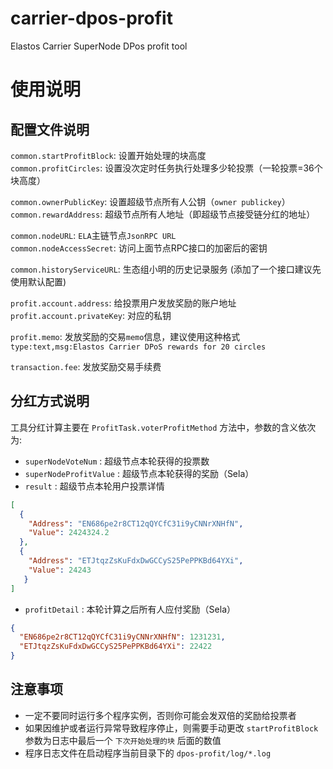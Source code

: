 # carrier-dpos-profit
Elastos Carrier SuperNode DPos profit tool


# 使用说明

## 配置文件说明

`common.startProfitBlock`: 设置开始处理的块高度  
`common.profitCircles`: 设置没次定时任务执行处理多少轮投票（一轮投票=36个块高度）

`common.ownerPublicKey`: 设置超级节点所有人公钥（`owner publickey`）  
`common.rewardAddress`: 超级节点所有人地址（即超级节点接受链分红的地址）  

`common.nodeURL`: `ELA`主链节点`JsonRPC URL`  
`common.nodeAccessSecret`: 访问上面节点RPC接口的加密后的密钥

`common.historyServiceURL`: 生态组小明的历史记录服务 (添加了一个接口建议先使用默认配置)

`profit.account.address`: 给投票用户发放奖励的账户地址  
`profit.account.privateKey`: 对应的私钥

`profit.memo`: 发放奖励的交易`memo`信息，建议使用这种格式 `type:text,msg:Elastos Carrier DPoS rewards for 20 circles`

`transaction.fee`: 发放奖励交易手续费

## 分红方式说明

工具分红计算主要在 `ProfitTask.voterProfitMethod` 方法中，参数的含义依次为:

* `superNodeVoteNum` : 超级节点本轮获得的投票数 
* `superNodeProfitValue` : 超级节点本轮获得的奖励（Sela）
* `result` : 超级节点本轮用户投票详情
````json
[
  {
    "Address": "EN686pe2r8CT12qQYCfC31i9yCNNrXNHfN",
    "Value": 2424324.2
  },
  {
    "Address": "ETJtqzZsKuFdxDwGCCyS25PePPKBd64YXi",
    "Value": 24243
   }
]
````
* `profitDetail` : 本轮计算之后所有人应付奖励（Sela）

```json
{
  "EN686pe2r8CT12qQYCfC31i9yCNNrXNHfN": 1231231,
  "ETJtqzZsKuFdxDwGCCyS25PePPKBd64YXi": 22422
}
```

## 注意事项

* 一定不要同时运行多个程序实例，否则你可能会发双倍的奖励给投票者
* 如果因维护或者运行异常导致程序停止，则需要手动更改 `startProfitBlock` 参数为日志中最后一个 `下次开始处理的块` 后面的数值
* 程序日志文件在启动程序当前目录下的 `dpos-profit/log/*.log`